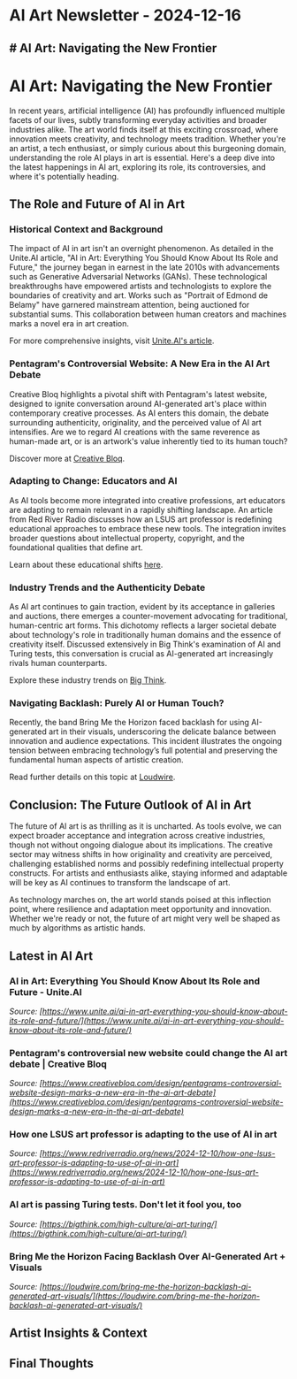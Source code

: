 # AI Art Newsletter - 2024-12-16

## # AI Art: Navigating the New Frontier

# AI Art: Navigating the New Frontier

In recent years, artificial intelligence (AI) has profoundly influenced multiple facets of our lives, subtly transforming everyday activities and broader industries alike. The art world finds itself at this exciting crossroad, where innovation meets creativity, and technology meets tradition. Whether you're an artist, a tech enthusiast, or simply curious about this burgeoning domain, understanding the role AI plays in art is essential. Here's a deep dive into the latest happenings in AI art, exploring its role, its controversies, and where it's potentially heading.

## The Role and Future of AI in Art

### Historical Context and Background

The impact of AI in art isn't an overnight phenomenon. As detailed in the Unite.AI article, "AI in Art: Everything You Should Know About Its Role and Future," the journey began in earnest in the late 2010s with advancements such as Generative Adversarial Networks (GANs). These technological breakthroughs have empowered artists and technologists to explore the boundaries of creativity and art. Works such as "Portrait of Edmond de Belamy" have garnered mainstream attention, being auctioned for substantial sums. This collaboration between human creators and machines marks a novel era in art creation.

For more comprehensive insights, visit [Unite.AI's article](https://www.unite.ai/ai-in-art-everything-you-should-know-about-its-role-and-future/).

### Pentagram's Controversial Website: A New Era in the AI Art Debate

Creative Bloq highlights a pivotal shift with Pentagram's latest website, designed to ignite conversation around AI-generated art's place within contemporary creative processes. As AI enters this domain, the debate surrounding authenticity, originality, and the perceived value of AI art intensifies. Are we to regard AI creations with the same reverence as human-made art, or is an artwork's value inherently tied to its human touch?

Discover more at [Creative Bloq](https://www.creativebloq.com/design/pentagrams-controversial-website-design-marks-a-new-era-in-the-ai-art-debate).

### Adapting to Change: Educators and AI

As AI tools become more integrated into creative professions, art educators are adapting to remain relevant in a rapidly shifting landscape. An article from Red River Radio discusses how an LSUS art professor is redefining educational approaches to embrace these new tools. The integration invites broader questions about intellectual property, copyright, and the foundational qualities that define art.

Learn about these educational shifts [here](https://www.redriverradio.org/news/2024-12-10/how-one-lsus-art-professor-is-adapting-to-use-of-ai-in-art).

### Industry Trends and the Authenticity Debate

As AI art continues to gain traction, evident by its acceptance in galleries and auctions, there emerges a counter-movement advocating for traditional, human-centric art forms. This dichotomy reflects a larger societal debate about technology's role in traditionally human domains and the essence of creativity itself. Discussed extensively in Big Think's examination of AI and Turing tests, this conversation is crucial as AI-generated art increasingly rivals human counterparts.

Explore these industry trends on [Big Think](https://bigthink.com/high-culture/ai-art-turing/).

### Navigating Backlash: Purely AI or Human Touch?

Recently, the band Bring Me the Horizon faced backlash for using AI-generated art in their visuals, underscoring the delicate balance between innovation and audience expectations. This incident illustrates the ongoing tension between embracing technology’s full potential and preserving the fundamental human aspects of artistic creation. 

Read further details on this topic at [Loudwire](https://loudwire.com/bring-me-the-horizon-backlash-ai-generated-art-visuals/).

## Conclusion: The Future Outlook of AI in Art

The future of AI art is as thrilling as it is uncharted. As tools evolve, we can expect broader acceptance and integration across creative industries, though not without ongoing dialogue about its implications. The creative sector may witness shifts in how originality and creativity are perceived, challenging established norms and possibly redefining intellectual property constructs. For artists and enthusiasts alike, staying informed and adaptable will be key as AI continues to transform the landscape of art.

As technology marches on, the art world stands poised at this inflection point, where resilience and adaptation meet opportunity and innovation. Whether we're ready or not, the future of art might very well be shaped as much by algorithms as artistic hands.

## Latest in AI Art

### AI in Art: Everything You Should Know About Its Role and Future - Unite.AI
*Source: [https://www.unite.ai/ai-in-art-everything-you-should-know-about-its-role-and-future/](https://www.unite.ai/ai-in-art-everything-you-should-know-about-its-role-and-future/)*



### Pentagram's controversial new website could change the AI art debate | Creative Bloq
*Source: [https://www.creativebloq.com/design/pentagrams-controversial-website-design-marks-a-new-era-in-the-ai-art-debate](https://www.creativebloq.com/design/pentagrams-controversial-website-design-marks-a-new-era-in-the-ai-art-debate)*



### How one LSUS art professor is adapting to the use of AI in art
*Source: [https://www.redriverradio.org/news/2024-12-10/how-one-lsus-art-professor-is-adapting-to-use-of-ai-in-art](https://www.redriverradio.org/news/2024-12-10/how-one-lsus-art-professor-is-adapting-to-use-of-ai-in-art)*



### AI art is passing Turing tests. Don't let it fool you, too
*Source: [https://bigthink.com/high-culture/ai-art-turing/](https://bigthink.com/high-culture/ai-art-turing/)*



### Bring Me the Horizon Facing Backlash Over AI-Generated Art + Visuals
*Source: [https://loudwire.com/bring-me-the-horizon-backlash-ai-generated-art-visuals/](https://loudwire.com/bring-me-the-horizon-backlash-ai-generated-art-visuals/)*



## Artist Insights & Context

## Final Thoughts


